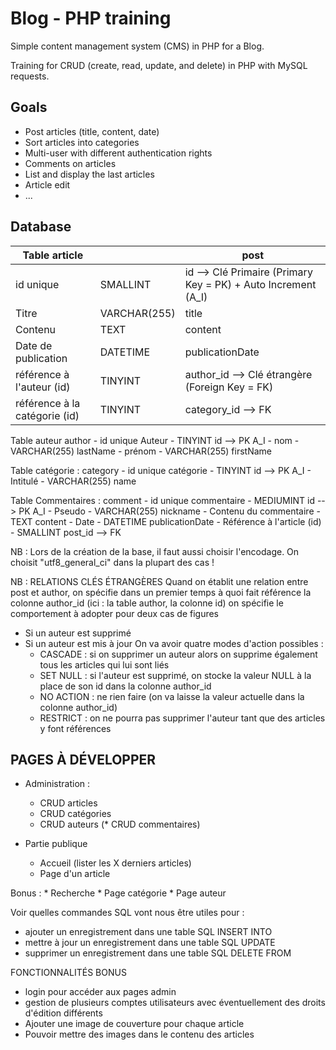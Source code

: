 # Blog - PHP training
Simple content management system (CMS) in PHP for a Blog.

Training for CRUD (create, read, update, and delete) in PHP with MySQL requests.

## Goals
- Post articles (title, content, date)
- Sort articles into categories
- Multi-user with different authentication rights
- Comments on articles
- List and display the last articles
- Article edit
- ...

## Database

  Table article                 |                 |    post
  ---                           |   ---           |     ---
  id unique                     |   SMALLINT      |    id --> Clé Primaire (Primary Key = PK) + Auto Increment (A_I)
  Titre                         |   VARCHAR(255)  |    title
  Contenu                       |   TEXT          |    content
  Date de publication           |   DATETIME      |    publicationDate
  référence à l'auteur (id)     |   TINYINT       |    author_id --> Clé étrangère (Foreign Key = FK)
  référence à la catégorie (id) |   TINYINT       |    category_id --> FK

  Table auteur                                            author
    - id unique Auteur                - TINYINT           id --> PK A_I
    - nom                             - VARCHAR(255)      lastName
    - prénom                          - VARCHAR(255)      firstName

  Table catégorie :                                       category
    - id unique catégorie             - TINYINT           id --> PK A_I
    - Intitulé                        - VARCHAR(255)      name

  Table Commentaires :                                    comment
    - id unique commentaire           - MEDIUMINT         id --> PK A_I
    - Pseudo                          - VARCHAR(255)      nickname
    - Contenu du commentaire          - TEXT              content
    - Date                            - DATETIME          publicationDate
    - Référence à l'article (id)      - SMALLINT          post_id --> FK

NB : Lors de la création de la base, il faut aussi choisir l'encodage. On choisit "utf8_general_ci" dans la plupart des cas !

NB : RELATIONS CLÉS ÉTRANGÈRES
Quand on établit une relation entre post et author,
on spécifie dans un premier temps à quoi fait référence la colonne author_id (ici : la table author, la colonne id)
on spécifie le comportement à adopter pour deux cas de figures
- Si un auteur est supprimé
- Si un auteur est mis à jour
    On va avoir quatre modes d'action possibles :
    - CASCADE : si on supprimer un auteur alors on supprime également tous les articles qui lui sont liés
    - SET NULL : si l'auteur est supprimé, on stocke la valeur NULL à la place de son id dans la colonne author_id
    - NO ACTION : ne rien faire (on va laisse la valeur actuelle dans la colonne author_id)
    - RESTRICT : on ne pourra pas supprimer l'auteur tant que des articles y font références




PAGES À DÉVELOPPER
-------

- Administration :
    * CRUD articles
    * CRUD catégories
    * CRUD auteurs
   (* CRUD commentaires)

- Partie publique
    * Accueil (lister les X derniers articles)
    * Page d'un article

Bonus :
    * Recherche
    * Page catégorie
    * Page auteur

Voir quelles commandes SQL vont nous être utiles pour  :
- ajouter un enregistrement dans une table          SQL INSERT INTO
- mettre à jour un enregistrement dans une table    SQL UPDATE
- supprimer un enregistrement dans une table        SQL DELETE FROM





FONCTIONNALITÉS BONUS
  - login pour accéder aux pages admin
  - gestion de plusieurs comptes utilisateurs avec éventuellement des droits d'édition différents
  - Ajouter une image de couverture pour chaque article
  - Pouvoir mettre des images dans le contenu des articles
